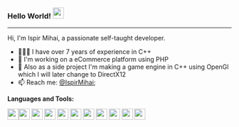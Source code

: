 ### Hello World! <img src="https://media.giphy.com/media/hvRJCLFzcasrR4ia7z/giphy.gif" width="25px">

<hr/>

Hi, I'm Ispir Mihai, a passionate self-taught developer.

- 👨🏽‍💻 I have over 7 years of experience in C++
- 🌱 I'm working on a eCommerce platform using PHP
- 💬 Also as a side project I'm making a game engine in C++ using OpenGl which I will later change to DirectX12
- 📫 Reach me: [@IspirMihai](mailto:mihaimechanic@gmail.com);

**Languages and Tools:**  

<img width="25" src="https://cdn.jsdelivr.net/gh/devicons/devicon@latest/icons/cplusplus/cplusplus-original.svg"><img width="25" src="https://cdn.jsdelivr.net/gh/devicons/devicon@latest/icons/arduino/arduino-original.svg">
<img width="25" src="https://cdn.jsdelivr.net/gh/devicons/devicon@latest/icons/python/python-original.svg">
<img width="25" src="https://cdn.jsdelivr.net/gh/devicons/devicon@latest/icons/html5/html5-original.svg">
<img width="25" src="https://cdn.jsdelivr.net/gh/devicons/devicon@latest/icons/css3/css3-original.svg">
<img width="25" src="https://cdn.jsdelivr.net/gh/devicons/devicon@latest/icons/php/php-original.svg">
<img width="25" src="https://cdn.jsdelivr.net/gh/devicons/devicon@latest/icons/unity/unity-original.svg">
<img width="25" src="https://cdn.jsdelivr.net/gh/devicons/devicon@latest/icons/photoshop/photoshop-plain.svg">
<img width="25" src="https://cdn.jsdelivr.net/gh/devicons/devicon@latest/icons/illustrator/illustrator-plain.svg">
<img width="25" src="https://cdn.jsdelivr.net/gh/devicons/devicon@latest/icons/aftereffects/aftereffects-plain.svg">
<img width="25" src="https://cdn.jsdelivr.net/gh/devicons/devicon@latest/icons/blender/blender-original.svg">
